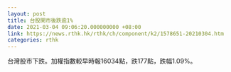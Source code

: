 ```yaml
---
layout: post
title: 台股開市後跌逾1%
date: 2021-03-04 09:06:20.000000000 +08:00
link: https://news.rthk.hk/rthk/ch/component/k2/1578651-20210304.htm
categories: rthk
---
```


台灣股市下跌。加權指數較早時報16034點，跌177點，跌幅1.09%。

